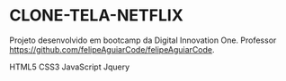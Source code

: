 # CLONE-TELA-NETFLIX

Projeto desenvolvido em bootcamp da Digital Innovation One.
Professor https://github.com/felipeAguiarCode/felipeAguiarCode.

HTML5
CSS3
JavaScript
Jquery
